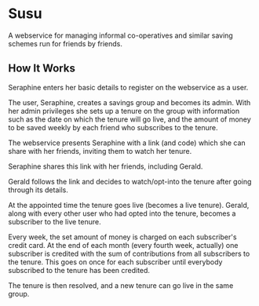 # Susu

A webservice for managing informal co-operatives and similar saving schemes run for friends by friends.

## How It Works

Seraphine enters her basic details to register on the webservice as a user.

The user, Seraphine, creates a savings group and becomes its admin. With her admin privileges she sets up a tenure on the group with information such as the date on which the tenure will go live, and the amount of money to be saved weekly by each friend who subscribes to the tenure.

The webservice presents Seraphine with a link (and code) which she can share with her friends, inviting them to watch her tenure.

Seraphine shares this link with her friends, including Gerald.

Gerald follows the link and decides to watch/opt-into the tenure after going through its details.

At the appointed time the tenure goes live (becomes a live tenure). Gerald, along with every other user who had opted into the tenure, becomes a subscriber to the live tenure.

Every week, the set amount of money is charged on each subscriber's credit card. At the end of each month (every fourth week, actually) one subscriber is credited with the sum of contributions from all subscribers to the tenure. This goes on once for each subscriber until everybody subscribed to the tenure has been credited.

The tenure is then resolved, and a new tenure can go live in the same group.
